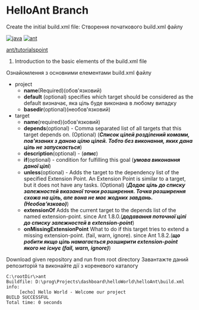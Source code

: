﻿# HelloAnt Branch
Create the initial build.xml file:
Створення початкового build.xml файлу
 
[![java](https://img.shields.io/badge/%20-java-red)](https://docs.oracle.com/en/java/javase/15/) 
[![ant](https://img.shields.io/badge/%20-ant-violet)](https://ant.apache.org/manual/index.html)

[ant/tutorialspoint](https://www.tutorialspoint.com/ant/index.htm)

1. Introduction to the basic elements of the build.xml file

Ознайомлення з основними  елементами build.xml  файлу
* project
	- **name**(Required)(обов'язковий)
	- **default** (optional)
		specifies which target should be considered as the default
		визначає, яка ціль буде виконана в любому випадку
	- **basedir**(optional)(необов'язковий)
* target
	- **name**(required)(обов'язковий)
	- **depends**(optional) - Comma separated list of all targets that this target depends on. (Optional) (***Список цілей розділений комами, пов'язаних з даною цілю цілей. Тобто без виконання, яких дана ціль не запускається***)
	- **description**(optional) - (***опис***)
	- **if**(optional) - condition for fulfilling this goal (***умова виконання даної цілі***)
	- **unless**(optional) 	- Adds the target to the dependency list of the specified Extension Point. An Extension Point is similar to a target, but it does not have any tasks. (Optional) (***Додає ціль до списку залежностей вказаної точки розширення. Точка розширення схожа на ціль, але вона не має жодних завдань. (Необов’язково)***)
	- **extensionOf**	Adds the current target to the depends list of the named extension-point. since Ant 1.8.0.(***додавання поточної цілі до списку залежностей в extension-point***)
	- **onMissingExtensionPoint**	What to do if this target tries to extend a missing extension-point. (fail, warn, ignore). since Ant 1.8.2.(***що робити якщо ціль намагається розширити extension-point якого не існує (fail, warn, ignore)***)
				

Download given repository and run from root directory
Завантажте даний репозиторій та виконайте дії з кореневого каталогу
```
C:\rootDir\>ant
Buildfile: D:\prog\Projects\dashboard\helloWorld\helloAnt\build.xml
info:
     [echo] Hello World - Welcome our project
BUILD SUCCESSFUL
Total time: 0 seconds
```
